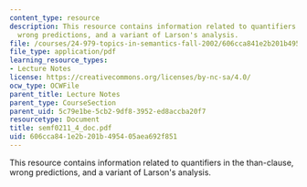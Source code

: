 ```yaml
---
content_type: resource
description: This resource contains information related to quantifiers in the than-clause,
  wrong predictions, and a variant of Larson's analysis.
file: /courses/24-979-topics-in-semantics-fall-2002/606cca841e2b201b495405aea692f851_semf0211_4_doc.pdf
file_type: application/pdf
learning_resource_types:
- Lecture Notes
license: https://creativecommons.org/licenses/by-nc-sa/4.0/
ocw_type: OCWFile
parent_title: Lecture Notes
parent_type: CourseSection
parent_uid: 5c79e1be-5cb2-9df8-3952-ed8accba20f7
resourcetype: Document
title: semf0211_4_doc.pdf
uid: 606cca84-1e2b-201b-4954-05aea692f851
---
```

This resource contains information related to quantifiers in the than-clause, wrong predictions, and a variant of Larson's analysis.